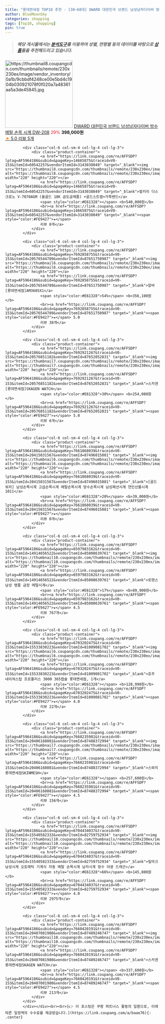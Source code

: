 ```yaml
---
title: "롯데면세점 TOP10 추천 - [30~60대] DWARD 대한민국 브랜드 남성남자다이버 방수메탈 손목 시계 DW-208"
author: BlueMoonSky
categories: shopping
tags: [Top10, shopping]
pin: true
---
```


> ##### 해당 게시물에서는 [**분석도구**](https://itemscout.io/)를 이용하여 **성별**, **연령별** 등의 데이터를 바탕으로 [**상품**](https://link.coupang.com/a/baae76)들을 추천해드리고 있습니다.
<div class="container"><div class="row">
            <div class="col-6 col-sm-4 col-lg-4 col-lg-3">
                <div class="product-container">
                    <a href="https://link.coupang.com/re/AFFSDP?lptag=AF5964186&subid=&pageKey=7156737768&traceid=V0-153&itemId=18003328448&vendorItemId=85655502799" target="_blank"><img src="https://thumbnail8.coupangcdn.com/thumbnails/remote/230x230ex/image/vendor_inventory/0a1b/9cbbdf4248ce00e5bd4c1904b030921078f0f020a7a48361aa5a3de45845.jpg" alt="https://thumbnail8.coupangcdn.com/thumbnails/remote/230x230ex/image/vendor_inventory/0a1b/9cbbdf4248ce00e5bd4c1904b030921078f0f020a7a48361aa5a3de45845.jpg" width="220" height="220"></a>
                    <a href="https://link.coupang.com/re/AFFSDP?lptag=AF5964186&subid=&pageKey=7156737768&traceid=V0-153&itemId=18003328448&vendorItemId=85655502799" target="_blank">DWARD 대한민국 브랜드 남성남자다이버 방수메탈 손목 시계 DW-208</a>
                    <span style="color:#E61328">29%</span> <b>398,000원</b>
                    <br><a href="https://link.coupang.com/re/AFFSDP?lptag=AF5964186&subid=&pageKey=7156737768&traceid=V0-153&itemId=18003328448&vendorItemId=85655502799" target="_blank"><span style="color:#FE9427">★</span> 5.0
                    리뷰 5개</a>
                </div>
            </div>
            
            <div class="col-6 col-sm-4 col-lg-4 col-lg-3">
                <div class="product-container">
                    <a href="https://link.coupang.com/re/AFFSDP?lptag=AF5964186&subid=&pageKey=14665875&traceid=V0-153&itemId=60542257&vendorItemId=3143038049" target="_blank"><img src="https://thumbnail8.coupangcdn.com/thumbnails/remote/230x230ex/image/vendor_inventory/c3b2/7e0fcc3f86dcc11a29705ed9ed7816814f31d61de9ffbb0a7d4c019d15dc.jpg" alt="https://thumbnail8.coupangcdn.com/thumbnails/remote/230x230ex/image/vendor_inventory/c3b2/7e0fcc3f86dcc11a29705ed9ed7816814f31d61de9ffbb0a7d4c019d15dc.jpg" width="220" height="220"></a>
                    <a href="https://link.coupang.com/re/AFFSDP?lptag=AF5964186&subid=&pageKey=14665875&traceid=V0-153&itemId=60542257&vendorItemId=3143038049" target="_blank">발키리 다스크로노 V-7070AGM (올골드 18K 금도금제품) +골드스트랩+가죽밴드</a>
                    <span style="color:#E61328"></span> <b>540,000원</b>
                    <br><a href="https://link.coupang.com/re/AFFSDP?lptag=AF5964186&subid=&pageKey=14665875&traceid=V0-153&itemId=60542257&vendorItemId=3143038049" target="_blank"><span style="color:#FE9427">★</span> 
                    리뷰 0개</a>
                </div>
            </div>
            
            <div class="col-6 col-sm-4 col-lg-4 col-lg-3">
                <div class="product-container">
                    <a href="https://link.coupang.com/re/AFFSDP?lptag=AF5964186&subid=&pageKey=7692858755&traceid=V0-153&itemId=20576544789&vendorItemId=87651750987" target="_blank"><img src="https://thumbnail6.coupangcdn.com/thumbnails/remote/230x230ex/image/vendor_inventory/dda7/7f946a5e6be2fdf90b6a63cde667cd5be9762e99ec1152216ad0440ac5c5.jpg" alt="https://thumbnail6.coupangcdn.com/thumbnails/remote/230x230ex/image/vendor_inventory/dda7/7f946a5e6be2fdf90b6a63cde667cd5be9762e99ec1152216ad0440ac5c5.jpg" width="220" height="220"></a>
                    <a href="https://link.coupang.com/re/AFFSDP?lptag=AF5964186&subid=&pageKey=7692858755&traceid=V0-153&itemId=20576544789&vendorItemId=87651750987" target="_blank">알바 [롯데면세점]AM3605X1</a>
                    <span style="color:#E61328">54%</span> <b>356,100원</b>
                    <br><a href="https://link.coupang.com/re/AFFSDP?lptag=AF5964186&subid=&pageKey=7692858755&traceid=V0-153&itemId=20576544789&vendorItemId=87651750987" target="_blank"><span style="color:#FE9427">★</span> 5.0
                    리뷰 38개</a>
                </div>
            </div>
            
            <div class="col-6 col-sm-4 col-lg-4 col-lg-3">
                <div class="product-container">
                    <a href="https://link.coupang.com/re/AFFSDP?lptag=AF5964186&subid=&pageKey=7692921267&traceid=V0-153&itemId=20576851182&vendorItemId=87652052831" target="_blank"><img src="https://thumbnail7.coupangcdn.com/thumbnails/remote/230x230ex/image/vendor_inventory/551c/c9620e073f2f43b4655d34677830867ecc0e9d558061b143a560c096ec4e.jpg" alt="https://thumbnail7.coupangcdn.com/thumbnails/remote/230x230ex/image/vendor_inventory/551c/c9620e073f2f43b4655d34677830867ecc0e9d558061b143a560c096ec4e.jpg" width="220" height="220"></a>
                    <a href="https://link.coupang.com/re/AFFSDP?lptag=AF5964186&subid=&pageKey=7692921267&traceid=V0-153&itemId=20576851182&vendorItemId=87652052831" target="_blank">스카겐 [롯데면세점]SKAGEN WATCH</a>
                    <span style="color:#E61328">30%</span> <b>254,000원</b>
                    <br><a href="https://link.coupang.com/re/AFFSDP?lptag=AF5964186&subid=&pageKey=7692921267&traceid=V0-153&itemId=20576851182&vendorItemId=87652052831" target="_blank"><span style="color:#FE9427">★</span> 5.0
                    리뷰 6개</a>
                </div>
            </div>
            
            <div class="col-6 col-sm-4 col-lg-4 col-lg-3">
                <div class="product-container">
                    <a href="https://link.coupang.com/re/AFFSDP?lptag=AF5964186&subid=&pageKey=7661868039&traceid=V0-153&itemId=20415031567&vendorItemId=87496015081" target="_blank"><img src="https://thumbnail6.coupangcdn.com/thumbnails/remote/230x230ex/image/vendor_inventory/22c7/7fdce5c9439ce5eb4c8078ffd3f34a58b09e17c716918f5b87fc4ffbf1cf.jpg" alt="https://thumbnail6.coupangcdn.com/thumbnails/remote/230x230ex/image/vendor_inventory/22c7/7fdce5c9439ce5eb4c8078ffd3f34a58b09e17c716918f5b87fc4ffbf1cf.jpg" width="220" height="220"></a>
                    <a href="https://link.coupang.com/re/AFFSDP?lptag=AF5964186&subid=&pageKey=7661868039&traceid=V0-153&itemId=20415031567&vendorItemId=87496015081" target="_blank">[골드워치] 남성손목시계 고급손목시계 메탈손목시계 방수손목시계 남성패션시계 연인선물시계 1011</a>
                    <span style="color:#E61328">20%</span> <b>39,000원</b>
                    <br><a href="https://link.coupang.com/re/AFFSDP?lptag=AF5964186&subid=&pageKey=7661868039&traceid=V0-153&itemId=20415031567&vendorItemId=87496015081" target="_blank"><span style="color:#FE9427">★</span> 
                    리뷰 0개</a>
                </div>
            </div>
            
            <div class="col-6 col-sm-4 col-lg-4 col-lg-3">
                <div class="product-container">
                    <a href="https://link.coupang.com/re/AFFSDP?lptag=AF5964186&subid=&pageKey=6597983162&traceid=V0-153&itemId=14914656522&vendorItemId=85008639761" target="_blank"><img src="https://thumbnail10.coupangcdn.com/thumbnails/remote/230x230ex/image/vendor_inventory/26eb/3f4edd0905d90a9ae08b0a8ae9627a807d0ef4485ffde469d5833fce3680.jpg" alt="https://thumbnail10.coupangcdn.com/thumbnails/remote/230x230ex/image/vendor_inventory/26eb/3f4edd0905d90a9ae08b0a8ae9627a807d0ef4485ffde469d5833fce3680.jpg" width="220" height="220"></a>
                    <a href="https://link.coupang.com/re/AFFSDP?lptag=AF5964186&subid=&pageKey=6597983162&traceid=V0-153&itemId=14914656522&vendorItemId=85008639761" target="_blank">로렌스 남성 명품 금장 메탈시계</a>
                    <span style="color:#E61328">17%</span> <b>89,900원</b>
                    <br><a href="https://link.coupang.com/re/AFFSDP?lptag=AF5964186&subid=&pageKey=6597983162&traceid=V0-153&itemId=14914656522&vendorItemId=85008639761" target="_blank"><span style="color:#FE9427">★</span> 4.5
                    리뷰 767개</a>
                </div>
            </div>
            
            <div class="col-6 col-sm-4 col-lg-4 col-lg-3">
                <div class="product-container">
                    <a href="https://link.coupang.com/re/AFFSDP?lptag=AF5964186&subid=&pageKey=6703202475&traceid=V0-153&itemId=15533830223&vendorItemId=81009081702" target="_blank"><img src="https://thumbnail6.coupangcdn.com/thumbnails/remote/230x230ex/image/vendor_inventory/3ee5/9659a56af1229fd27cdb7924b4641e18fbe8b3fbec70c33744f6c7b2c999.jpg" alt="https://thumbnail6.coupangcdn.com/thumbnails/remote/230x230ex/image/vendor_inventory/3ee5/9659a56af1229fd27cdb7924b4641e18fbe8b3fbec70c33744f6c7b2c999.jpg" width="220" height="220"></a>
                    <a href="https://link.coupang.com/re/AFFSDP?lptag=AF5964186&subid=&pageKey=6703202475&traceid=V0-153&itemId=15533830223&vendorItemId=81009081702" target="_blank">호주 네이쳐스탑 프로폴리스 3000 365캡슐 롯데면세점, 1개</a>
                    <span style="color:#E61328"></span> <b>128,990원</b>
                    <br><a href="https://link.coupang.com/re/AFFSDP?lptag=AF5964186&subid=&pageKey=6703202475&traceid=V0-153&itemId=15533830223&vendorItemId=81009081702" target="_blank"><span style="color:#FE9427">★</span> 4.0
                    리뷰 22개</a>
                </div>
            </div>
            
            <div class="col-6 col-sm-4 col-lg-4 col-lg-3">
                <div class="product-container">
                    <a href="https://link.coupang.com/re/AFFSDP?lptag=AF5964186&subid=&pageKey=7660235981&traceid=V0-153&itemId=20406168081&vendorItemId=87488372994" target="_blank"><img src="https://thumbnail7.coupangcdn.com/thumbnails/remote/230x230ex/image/vendor_inventory/dd47/c43fbe0779752c1853e5538b93a058d2a77b213645fe99d96f02f825aad6.jpg" alt="https://thumbnail7.coupangcdn.com/thumbnails/remote/230x230ex/image/vendor_inventory/dd47/c43fbe0779752c1853e5538b93a058d2a77b213645fe99d96f02f825aad6.jpg" width="220" height="220"></a>
                    <a href="https://link.coupang.com/re/AFFSDP?lptag=AF5964186&subid=&pageKey=7660235981&traceid=V0-153&itemId=20406168081&vendorItemId=87488372994" target="_blank">스와치 롯데면세점SKINMESH</a>
                    <span style="color:#E61328"></span> <b>257,600원</b>
                    <br><a href="https://link.coupang.com/re/AFFSDP?lptag=AF5964186&subid=&pageKey=7660235981&traceid=V0-153&itemId=20406168081&vendorItemId=87488372994" target="_blank"><span style="color:#FE9427">★</span> 4.5
                    리뷰 156개</a>
                </div>
            </div>
            
            <div class="col-6 col-sm-4 col-lg-4 col-lg-3">
                <div class="product-container">
                    <a href="https://link.coupang.com/re/AFFSDP?lptag=AF5964186&subid=&pageKey=6704434037&traceid=V0-153&itemId=15540582333&vendorItemId=82759752934" target="_blank"><img src="https://thumbnail10.coupangcdn.com/thumbnails/remote/230x230ex/image/vendor_inventory/7f86/4214d529401f82a5cf81419cdca6bbb6fe9acd3154de434e44a9d41eeed5.jpg" alt="https://thumbnail10.coupangcdn.com/thumbnails/remote/230x230ex/image/vendor_inventory/7f86/4214d529401f82a5cf81419cdca6bbb6fe9acd3154de434e44a9d41eeed5.jpg" width="220" height="220"></a>
                    <a href="https://link.coupang.com/re/AFFSDP?lptag=AF5964186&subid=&pageKey=6704434037&traceid=V0-153&itemId=15540582333&vendorItemId=82759752934" target="_blank">빌마크 남성시계 오토매틱 기계식 자동 메탈 손목시계 남자시계 방수 야광 드래곤</a>
                    <span style="color:#E61328">66%</span> <b>145,800원</b>
                    <br><a href="https://link.coupang.com/re/AFFSDP?lptag=AF5964186&subid=&pageKey=6704434037&traceid=V0-153&itemId=15540582333&vendorItemId=82759752934" target="_blank"><span style="color:#FE9427">★</span> 4.0
                    리뷰 2975개</a>
                </div>
            </div>
            
            <div class="col-6 col-sm-4 col-lg-4 col-lg-3">
                <div class="product-container">
                    <a href="https://link.coupang.com/re/AFFSDP?lptag=AF5964186&subid=&pageKey=7660420191&traceid=V0-153&itemId=20407081980&vendorItemId=87489246747" target="_blank"><img src="https://thumbnail10.coupangcdn.com/thumbnails/remote/230x230ex/image/vendor_inventory/00d0/31c8a80d7900566eac20a59b1cf1325ba954d316e18bfb22a6faea532274.jpg" alt="https://thumbnail10.coupangcdn.com/thumbnails/remote/230x230ex/image/vendor_inventory/00d0/31c8a80d7900566eac20a59b1cf1325ba954d316e18bfb22a6faea532274.jpg" width="220" height="220"></a>
                    <a href="https://link.coupang.com/re/AFFSDP?lptag=AF5964186&subid=&pageKey=7660420191&traceid=V0-153&itemId=20407081980&vendorItemId=87489246747" target="_blank">스카겐 롯데면세점SKAGEN WATCH</a>
                    <span style="color:#E61328"></span> <b>337,600원</b>
                    <br><a href="https://link.coupang.com/re/AFFSDP?lptag=AF5964186&subid=&pageKey=7660420191&traceid=V0-153&itemId=20407081980&vendorItemId=87489246747" target="_blank"><span style="color:#FE9427">★</span> 4.5
                    리뷰 213개</a>
                </div>
            </div>
            </div></div><br><br>[👉 이 포스팅은 쿠팡 파트너스 활동의 일환으로, 이에 따른 일정액의 수수료를 제공받습니다.](https://link.coupang.com/a/baae76){: .center}